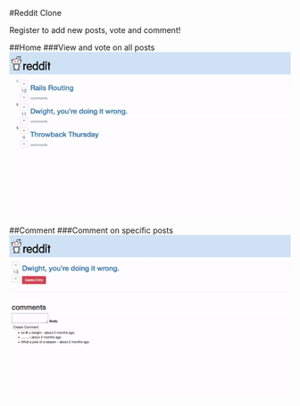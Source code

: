 #Reddit Clone

Register to add new posts, vote and comment!

##Home
###View and vote on all posts
![Alt text](/info/vote.gif?raw=true)

##Comment
###Comment on specific posts
![Alt text](/info/comment.gif?raw=true)

